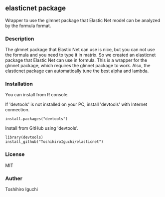 ## elasticnet package
Wrapper to use the glmnet package that Elastic Net model can be analyzed by the formula format.

### Description
The glmnet package that Elastic Net can use is nice, but you can not use the formula and you need to type it in matrix.
So we created an elasticnet package that Elastic Net can use in formula.
This is a wrapper for the glmnet package, which requires the glmnet package to work.
Also, the elasticnet package can automatically tune the best alpha and lambda.

### Installation
You can install from R console.

If 'devtools' is not installed on your PC, install 'devtools' with Internet connection.

    install.packages("devtools")

Install from GitHub using 'devtools'.
    
    library(devtools)
    install_github("ToshihiroIguchi/elasticnet")



### License 
MIT

### Auther
Toshihiro Iguchi

